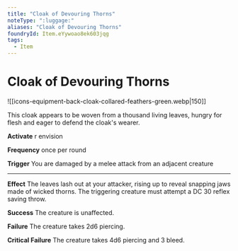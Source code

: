 ```yaml
---
title: "Cloak of Devouring Thorns"
noteType: ":luggage:"
aliases: "Cloak of Devouring Thorns"
foundryId: Item.eYywoao8ek603jqg
tags:
  - Item
---
```


# Cloak of Devouring Thorns
![[icons-equipment-back-cloak-collared-feathers-green.webp|150]]

This cloak appears to be woven from a thousand living leaves, hungry for flesh and eager to defend the cloak's wearer.

**Activate** r envision

**Frequency** once per round

**Trigger** You are damaged by a melee attack from an adjacent creature

* * *

**Effect** The leaves lash out at your attacker, rising up to reveal snapping jaws made of wicked thorns. The triggering creature must attempt a DC 30 reflex saving throw.

**Success** The creature is unaffected.

**Failure** The creature takes 2d6 piercing.

**Critical Failure** The creature takes 4d6 piercing and 3 bleed.
